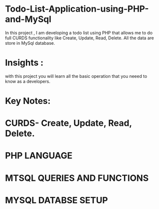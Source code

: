 # Todo-List-Application-using-PHP-and-MySql
In this project , I am developing a todo list using PHP that allows me to do full CURDS functionality like Create, Update, Read, Delete.
All the data are store in MySql database.
# Insights :
 with this project you will learn all the basic operation that you neeed to know as a developers. 
 # Key Notes:
 # CURDS- Create, Update, Read, Delete.
 # PHP LANGUAGE 
 # MTSQL QUERIES AND FUNCTIONS
 # MYSQL DATABSE SETUP
